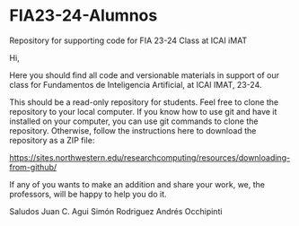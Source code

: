 # FIA23-24-Alumnos
Repository for supporting code for FIA 23-24 Class at ICAI iMAT

Hi, 

Here you should find all code and versionable materials in support of our class for Fundamentos de Inteligencia Artificial, at ICAI IMAT, 23-24.

This should be a read-only repository for students. Feel free to clone the repository to your local computer. If you know how to use git and have it installed on your computer, you can use git commands to clone the repository. Otherwise, follow the instructions here to download the repository as a ZIP file:

https://sites.northwestern.edu/researchcomputing/resources/downloading-from-github/

If any of you wants to make an addition and share your work, we, the professors, will be happy to help you do it.

Saludos
Juan C. Agui
Simón Rodriguez
Andrés Occhipinti

